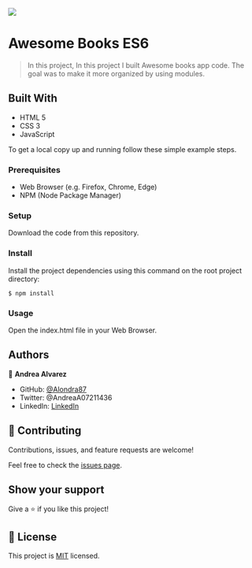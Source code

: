 ![](https://img.shields.io/badge/Microverse-blueviolet)

# Awesome Books ES6

> In this project, In this project I built Awesome books app code. The goal was to make it more organized by using modules.

## Built With

- HTML 5
- CSS 3
- JavaScript

To get a local copy up and running follow these simple example steps.

### Prerequisites

- Web Browser (e.g. Firefox, Chrome, Edge)
- NPM (Node Package Manager)

### Setup

Download the code from this repository.

### Install

Install the project dependencies using this command on the root project directory:

```console
$ npm install
```

### Usage

Open the index.html file in your Web Browser.

## Authors

👤 **Andrea Alvarez**

- GitHub: [@Alondra87](https://github.com/Alondra87)
- Twitter: @AndreaA07211436
- LinkedIn: [LinkedIn](https://www.linkedin.com/in/andrea-a-384903224/)

## 🤝 Contributing

Contributions, issues, and feature requests are welcome!

Feel free to check the [issues page](../../issues/).

## Show your support

Give a ⭐️ if you like this project!

## 📝 License

This project is [MIT](./MIT.md) licensed.
